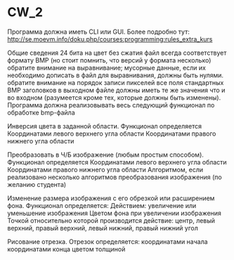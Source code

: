 # CW_2


Программа должна иметь CLI или GUI. Более подробно тут: http://se.moevm.info/doku.php/courses:programming:rules_extra_kurs


Общие сведения
24 бита на цвет
без сжатия
файл всегда соответствует формату BMP (но стоит помнить, что версий у формата несколько)
обратите внимание на выравнивание; мусорные данные, если их необходимо дописать в файл для выравнивания, должны быть нулями.
обратите внимание на порядок записи пикселей
все поля стандартных BMP заголовков в выходном файле должны иметь те же значения что и во входном (разумеется кроме тех, которые должны быть изменены).
Программа должна реализовывать весь следующий функционал по обработке bmp-файла

Инверсия цвета в заданной области. Функционал определяется
Координатами левого верхнего угла области
Координатами правого нижнего угла области


Преобразовать в Ч/Б изображение (любым простым способом). Функционал определяется
Координатами левого верхнего угла области
Координатами правого нижнего угла области
Алгоритмом, если реализовано несколько алгоритмов преобразования изображения (по желанию студента)


Изменение размера изображения с его обрезкой или расширением фона.
Функционал определяется:
Действием: увеличение или уменьшение изображения
Цветом фона при увеличении изображения
Точкой относительно которой производится действие: центр, левый верхний, правый верхний, левый нижний, правый нижний угол


Рисование отрезка. 
Отрезок определяется:
координатами начала
координатами конца
цветом
толщиной
